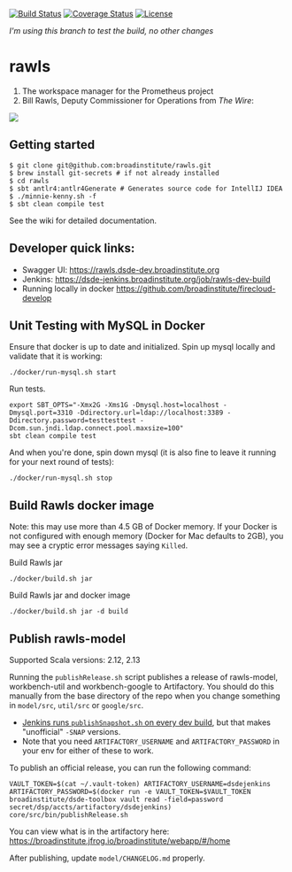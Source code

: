 [![Build Status](https://img.shields.io/travis/com/broadinstitute/rawls)](https://travis-ci.com/broadinstitute/rawls?branch=develop)
[![Coverage Status](https://img.shields.io/codecov/c/gh/broadinstitute/rawls)](https://codecov.io/gh/broadinstitute/rawls)
[![License](https://img.shields.io/badge/License-BSD%203--Clause-green)](https://github.com/broadinstitute/rawls/blob/master/LICENSE.txt)

_I'm using this branch to test the build, no other changes_

# rawls

1. The workspace manager for the Prometheus project
2. Bill Rawls, Deputy Commissioner for Operations from *The Wire*:

![](http://vignette2.wikia.nocookie.net/thewire/images/b/b5/Rawls.jpg)

## Getting started
```
$ git clone git@github.com:broadinstitute/rawls.git
$ brew install git-secrets # if not already installed
$ cd rawls
$ sbt antlr4:antlr4Generate # Generates source code for IntellIJ IDEA
$ ./minnie-kenny.sh -f
$ sbt clean compile test
```

See the wiki for detailed documentation.


## Developer quick links:
* Swagger UI: https://rawls.dsde-dev.broadinstitute.org
* Jenkins: https://dsde-jenkins.broadinstitute.org/job/rawls-dev-build
* Running locally in docker https://github.com/broadinstitute/firecloud-develop

## Unit Testing with MySQL in Docker
Ensure that docker is up to date and initialized.
Spin up mysql locally and validate that it is working:
```
./docker/run-mysql.sh start
```
Run tests.
```
export SBT_OPTS="-Xmx2G -Xms1G -Dmysql.host=localhost -Dmysql.port=3310 -Ddirectory.url=ldap://localhost:3389 -Ddirectory.password=testtesttest -Dcom.sun.jndi.ldap.connect.pool.maxsize=100"
sbt clean compile test
```
And when you're done, spin down mysql (it is also fine to leave it running for your next round of tests):
```
./docker/run-mysql.sh stop
```

## Build Rawls docker image

Note: this may use more than 4.5 GB of Docker memory. If your Docker is not configured with enough memory (Docker for Mac defaults to 2GB), you may see a cryptic error messages saying `Killed`.
 
Build Rawls jar
```
./docker/build.sh jar
```

Build Rawls jar and docker image
```
./docker/build.sh jar -d build
```

## Publish rawls-model

Supported Scala versions: 2.12, 2.13

Running the `publishRelease.sh` script publishes a release of rawls-model, workbench-util and workbench-google to Artifactory. You should do this manually from the base directory of the repo when you change something in `model/src`, `util/src` or `google/src`.
- [Jenkins runs `publishSnapshot.sh` on every dev build](https://fc-jenkins.dsp-techops.broadinstitute.org/job/rawls-build/), but that makes "unofficial" `-SNAP` versions.
- Note that you need `ARTIFACTORY_USERNAME` and `ARTIFACTORY_PASSWORD` in your env for either of these to work.

To publish an official release, you can run the following command:
```
VAULT_TOKEN=$(cat ~/.vault-token) ARTIFACTORY_USERNAME=dsdejenkins ARTIFACTORY_PASSWORD=$(docker run -e VAULT_TOKEN=$VAULT_TOKEN broadinstitute/dsde-toolbox vault read -field=password secret/dsp/accts/artifactory/dsdejenkins) core/src/bin/publishRelease.sh
```

You can view what is in the artifactory here: https://broadinstitute.jfrog.io/broadinstitute/webapp/#/home

After publishing, update `model/CHANGELOG.md` properly.
